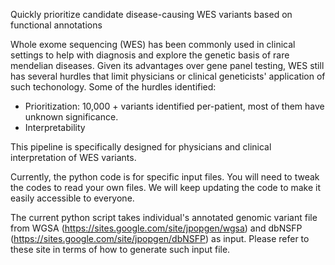 Quickly prioritize candidate disease-causing WES variants based on functional annotations



Whole exome sequencing (WES) has been commonly used in clinical settings to help with diagnosis and explore the genetic basis of rare mendelian diseases. Given its advantages over gene panel testing, WES still has several hurdles that limit physicians or clinical geneticists' application of such techonology.
Some of the hurdles identified:
  - Prioritization: 10,000 + variants identified per-patient, most of them 	have unknown significance. 
  - Interpretability

This pipeline is specifically designed for physicians and clinical interpretation of WES variants. 

Currently, the python code is for specific input files. You will need to tweak the codes to read your own files. We will keep updating the code to make it easily accessible to everyone. 

The current python script takes individual's annotated genomic variant file from WGSA (https://sites.google.com/site/jpopgen/wgsa) and dbNSFP (https://sites.google.com/site/jpopgen/dbNSFP) as input. Please refer to these site in terms of how to generate such input file. 


